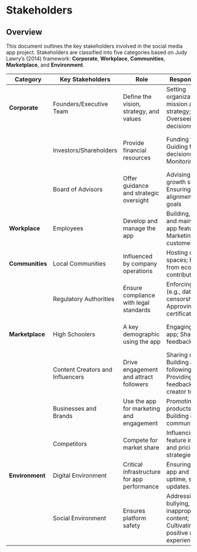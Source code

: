 # Stakeholders  

## Overview  
This document outlines the key stakeholders involved in the social media app project. Stakeholders are classified into five categories based on Judy Lawry’s (2014) framework: **Corporate**, **Workplace**, **Communities**, **Marketplace**, and **Environment**.  

| **Category**           | **Key Stakeholders**               | **Role**                                                                | **Responsibilities**                                                                                             | **Impact**                                                                   | **Qualifications**                                                 |
|-------------------------|------------------------------------|------------------------------------------------------------------------|-----------------------------------------------------------------------------------------------------------------|------------------------------------------------------------------------------|--------------------------------------------------------------------|
| **Corporate**           | Founders/Executive Team           | Define the vision, strategy, and values                                 | Setting organizational mission and strategy; Overseeing major decisions                                         | High - Decisions define business direction                                   | Strong leadership and strategic thinking                            |
|                         | Investors/Shareholders            | Provide financial resources                                             | Funding the app; Guiding financial decisions; Monitoring ROI                                                   | High - Critical for financial viability                                      | Financial expertise; experience in startup investments              |
|                         | Board of Advisors                 | Offer guidance and strategic oversight                                  | Advising on growth strategies; Ensuring alignment with goals                                                   | Medium - Influences long-term decisions                                      | Expertise in business growth and innovation                         |
| **Workplace**           | Employees                         | Develop and manage the app                                              | Building, testing, and maintaining app features; Marketing and customer support                                 | High - Key contributors to product success                                   | Technical and operational expertise                                 |
| **Communities**         | Local Communities                 | Influenced by company operations                                        | Hosting office spaces; Benefiting from economic contributions                                                  | Medium - Affects public perception of the company                            | Understanding of local needs                                         |
|                         | Regulatory Authorities            | Ensure compliance with legal standards                                  | Enforcing laws (e.g., data privacy, censorship); Approving certifications                                       | High - Legal compliance is mandatory                                         | Expertise in relevant regulations                                    |
| **Marketplace**         | High Schoolers                    | A key demographic using the app                                         | Engaging with the app; Sharing feedback                                                                         | High - Significant user base for adoption                                   | Familiarity with social media                                        |
|                         | Content Creators and Influencers  | Drive engagement and attract followers                                  | Sharing content; Building a following; Providing feedback on creator tools                                      | High - Influence app popularity and growth                                  | Social media expertise; established following                       |
|                         | Businesses and Brands             | Use the app for marketing and engagement                                | Promoting products/services; Building customer communities                                                     | High - Affects revenue potential                                             | Marketing expertise; audience engagement                             |
|                         | Competitors                       | Compete for market share                                                | Influencing feature innovation and pricing strategies                                                          | Medium - Drives differentiation                                              | Strong market presence                                               |
| **Environment**         | Digital Environment               | Critical infrastructure for app performance                             | Ensuring 24x7 app and server uptime, seamless updates.                                              | High - Affects user retention and satisfaction                               | Expertise in IT infrastructure                                       |
|                         | Social Environment                | Ensures platform safety                                                 | Addressing spam, bullying, and inappropriate content; Cultivating a positive user experience                    | High - Builds trust and engagement                                           | Proficiency in content moderation and policy enforcement             |  
